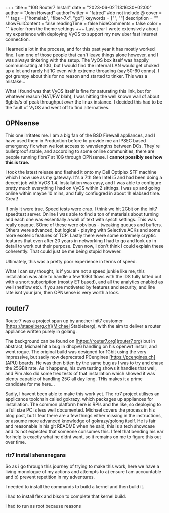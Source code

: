 +++
title = "10G Router7 Install"
date = "2023-06-02T13:16:30+02:00"
author = "John Howard"
authorTwitter = "fatred" #do not include @
cover = ""
tags = ["homelab", "fiber-7x", "go"]
keywords = ["", ""]
description = ""
showFullContent = false
readingTime = false
hideComments = false
color = "" #color from the theme settings
+++
Last year I wrote extensively about my experience with deploying VyOS to support my new uber fast internet connection.

I learned a lot in the process, and for this past year it has mostly worked fine. I am one of those people that can't leave things alone however, and I was always tinkering with the setup. The VyOS box itself was happily communicating at 10G, but I would find the internal LAN would get choked up a lot and rarely hit 1G even with extreme threading (say 50-60 conns). I got grumpy about this for no reason and started to tinker. This was a mistake...

What I found was that VyOS itself is fine for saturating this link, but for whatever reason (NAT/FW blah), I was hitting the well known wall of about 6gbits/s of peak throughput _over_ the linux instance. I decided this had to be the fault of VyOS and went off to find alternatives.

## OPNsense

This one irritates me. I am a big fan of the BSD Firewall appliances, and I have used them in Production before to provide me an IPSEC based emergency fix when we lost access to wavelengths between DCs. They're bulletproof stable, and according to some online communities, there are people running fibre7 at 10G through OPNsense. **I cannot possibly see how this is true.**

I took the latest release and flashed it onto my Dell Optiplex SFF machine which I now use as my gateway. It's a 7th Gen Intel i5 and had been doing a decent job with VyOS 1.4. Installation was easy, and I was able to configure pretty much everything I had on VyOS within 2 sittings. I was up and going online within maybe 10 mins, and fully confiugred in about 1h elabsed time. Great!

If only it were true. Speed tests were crap. I think we hit 2Gbit on the init7 speedtest server. Online I was able to find a ton of materials about turning and each one was essentially a wall of text with sysctl settings. This was really opaque. SOme of these were obvious - tweaking queues and buffers. Others were advanced, but logical - playing with Selective ACKs and some more esoteric features of TCP. Lastly there were some extremely cryptic features that even after 20 years in networking I had to go and look up in detail to work out their purpose. Even now, I don't think I could explain these coherently. That could just be me being stupid however.

Ultimately, this was a pretty poor experience in terms of speed.

What I can say thought, is if you are not a speed junkie like me, this installation was able to handle a few 1GBit flows with the IDS fully kitted out with a snort subscription (mostly ET based), and all the analytics enabled as well (netflow etc). If you are motiveted by features and security, and line rate isnt your jam, then OPNsense is very worth a look.

## router7

Router7 was a project spun up by another init7 customer [https://stapelberg.ch](Michael Stableberg), with the aim to deliver a router appliance written purely in golang.

The background can be found on [https://router7.org](router7.org) but in abstract, Michael hit a bug in dhcpv6 handling on his openwrt install, and went rogue. The original build was designed for 1Gbit using the very impressive, but sadly now deprecated PCengines [https://pcengines.ch](APU) boards. He was then bitten by the same bug as I was to try and chase the 25GBit rate. As it happens, his own testing shows it handles that well, and Pim also did some trex tests of that installation which showed it was plenty capable of handling 25G all day long. THis makes it a prime candidate for me here...

Sadly, I havent been able to make this work yet. The rtr7 project utilises an applicance toolchain called gokrazy, which packages up appliances for installation. The common platform here is RPIs and the like, so deploying to a full size PC is less well documented. Michael covers the process in his blog post, but I fear there are a few things either missing in the instructions, or assume more advanced knowledge of gokrazy/golong itself. He is fair and reasonable in his git README when he said, this is a tech showcase and its not expected that someone consumes this. I feel that bending his ear for help is exactly what he didnt want, so it remains on me to figure this out over time.

### rtr7 install shenanegans

So as i go through this journey of trying to make this work, here we have a living monologue of my actions and attempts to a) ensure I am accountable and b) prevent repetition in my adventures.

I needed to install the commands to build a kernel and then build it.

i had to install flex and bison to complete that kernel build.

i had to run as root because reasons

